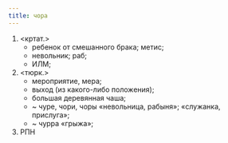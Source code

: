 ```yaml
---
title: чора
---
```


1. <кртат.>
    * ребенок от смешанного брака; метис;
    * невольник; раб;
    * ИЛМ;
2. <тюрк.>
    * мероприятие, мера;
    * выход (из какого-либо положения);
    * большая деревянная чаша;
    * ~ чуре, чори, чоры «невольница, рабыня»; «служанка, прислуга»;
    * ~ чурра «грыжа»;
3. РПН
